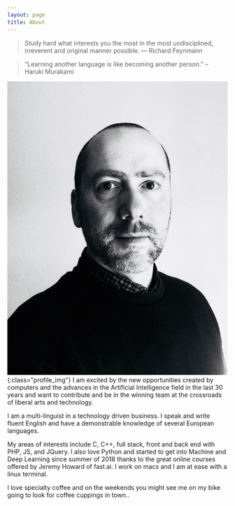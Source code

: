 ```yaml
---
layout: page
title: About
---
```

<!-- <div class="message"> -->
 > Study hard what interests you the most in the most undisciplined, irreverent and original manner possible. 
― Richard Feynmann
<!-- </div> -->
<!-- <div class="message"> -->
 > “Learning another language is like becoming another person.” – Haruki Murakami
<!-- </div> -->

![laurent](/assets/img/about.jpg){:class="profile_img"}
I am excited by the new opportunities created by computers and the advances in the Artificial Intelligence field in the last 30 years and want to contribute and be in the winning team at the crossroads of liberal arts and technology.

I am a multi-linguist in a technology driven business. I speak and write fluent English and have a demonstrable knowledge of several European languages.

My areas of interests include C, C++, full stack, front and back end with PHP, JS, and JQuery. I also love Python and started to get into Machine and Deep Learning since summer of 2018 thanks to the great online courses offered by Jeremy Howard of fast.ai. I work on macs and I am at ease with a linux terminal.

I love specialty coffee and on the weekends you might see me on my bike going to look for coffee cuppings in town.. 

